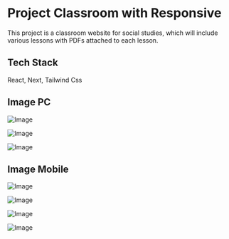 
# Project Classroom with Responsive

This project is a classroom website for social studies, which will include various lessons with PDFs attached to each lesson.


## Tech Stack

React, Next, Tailwind Css




## Image PC

![Image](https://i.postimg.cc/RC1fpJV0/01.png)

![Image](https://i.postimg.cc/tCX6KRYN/02.png)

![Image](https://i.postimg.cc/Pf1zGFKT/03.png)

## Image Mobile

![Image](https://i.postimg.cc/HWPq8nX6/m1.png)

![Image](https://i.postimg.cc/gJ27nbJ9/m2.png)

![Image](https://i.postimg.cc/bJVBnVDZ/m3.png)

![Image](https://i.postimg.cc/FKm8XLXH/m4.png)

